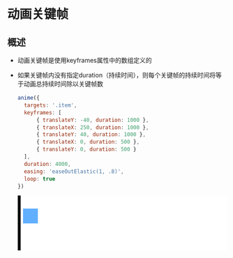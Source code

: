 # 动画关键帧

## 概述

+ 动画关键帧是使用keyframes属性中的数组定义的
+ 如果关键帧内没有指定duration（持续时间），则每个关键帧的持续时间将等于动画总持续时间除以关键帧数

  ```js
  anime({
    targets: '.item',
    keyframes: [
        { translateY: -40, duration: 1000 },
        { translateX: 250, duration: 1000 },
        { translateY: 40, duration: 1000 },
        { translateX: 0, duration: 500 },
        { translateY: 0, duration: 500 }
    ],
    duration: 4000,
    easing: 'easeOutElastic(1, .8)',
    loop: true
  })
  ```

  ![alt text](images/动画关键帧.gif)
